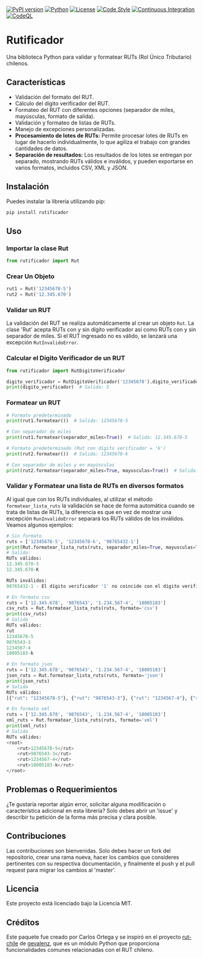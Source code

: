 [![PyPI version](https://img.shields.io/pypi/v/rutificador.svg)](https://pypi.org/project/rutificador/)
[![Python](https://img.shields.io/badge/Python-3.9%2B-blue)](https://www.python.org/)
[![License](https://img.shields.io/badge/License-MIT-green.svg)](LICENSE)
[![Code Style](https://img.shields.io/badge/code%20style-black-000000.svg)](https://github.com/psf/black)
[![Continuous Integration](https://github.com/cortega26/rutificador/actions/workflows/ci.yml/badge.svg)](https://github.com/cortega26/rutificador/actions/workflows/ci.yml)
[![CodeQL](https://github.com/cortega26/rutificador/actions/workflows/codeql.yml/badge.svg)](https://github.com/cortega26/rutificador/actions/workflows/codeql.yml)

# Rutificador

Una biblioteca Python para validar y formatear RUTs (Rol Único Tributario) chilenos.

## Características

- Validación del formato del RUT.
- Cálculo del dígito verificador del RUT.
- Formateo del RUT con diferentes opciones (separador de miles, mayúsculas, formato de salida).
- Validación y formateo de listas de RUTs.
- Manejo de excepciones personalizadas.
- **Procesamiento de lotes de RUTs:** Permite procesar lotes de RUTs en lugar de hacerlo individualmente, lo que agiliza el trabajo con grandes cantidades de datos.
- **Separación de resultados:** Los resultados de los lotes se entregan por separado, mostrando RUTs válidos e inválidos, y pueden exportarse en varios formatos, incluidos CSV, XML y JSON.

## Instalación

Puedes instalar la librería utilizando pip:

```python
pip install rutificador
```

## Uso

### Importar la clase Rut

```python
from rutificador import Rut
```

### Crear Un Objeto

```python
rut1 = Rut('12345678-5')
rut2 = Rut('12.345.670')
```

### Validar un RUT

La validación del RUT se realiza automáticamente al crear un objeto `Rut`. La clase 'Rut' acepta RUTs con y sin dígito verificador así como RUTs con y sin separador de miles. Si el RUT ingresado no es válido, se lanzará una excepción `RutInvalidoError`.

### Calcular el Dígito Verificador de un RUT

```python
from rutificador import RutDigitoVerificador

digito_verificador = RutDigitoVerificador('12345678').digito_verificador
print(digito_verificador)  # Salida: 5
```

### Formatear un RUT

```python
# Formato predeterminado
print(rut1.formatear())  # Salida: 12345678-5

# Con separador de miles
print(rut1.formatear(separador_miles=True))  # Salida: 12.345.678-5

# Formato predeterminado (Rut con dígito verificador = 'k')
print(rut2.formatear())  # Salida: 12345670-k

# Con separador de miles y en mayúsculas
print(rut2.formatear(separador_miles=True, mayusculas=True))  # Salida: 12.345.670-K
```

### Validar y Formatear una lista de RUTs en diversos formatos

Al igual que con los RUTs individuales, al utilizar el método `formatear_lista_ruts` la validación se hace de forma automática cuando se trata de listas de RUTs, la diferencia es que en vez de mostrar una excepción `RunInvalidoError` separará los RUTs válidos de los inválidos. Veamos algunos ejemplos:

```python
# Sin formato
ruts = ['12345678-5', '12345670-k', '98765432-1']
print(Rut.formatear_lista_ruts(ruts, separador_miles=True, mayusculas=True, formato=None))
# Salida:
RUTs válidos:
12.345.678-5
12.345.670-K

RUTs inválidos:
98765432-1 - El dígito verificador '1' no coincide con el dígito verificador calculado '5'.

# En formato csv
ruts = ['12.345.678', '9876543', '1.234.567-4', '18005183']
csv_ruts = Rut.formatear_lista_ruts(ruts, formato='csv')
print(csv_ruts)
# Salida
RUTs válidos:
rut
12345678-5
9876543-3
1234567-4
18005183-k

# En formato json
ruts = ['12.345.678', '9876543', '1.234.567-4', '18005183']
json_ruts = Rut.formatear_lista_ruts(ruts, formato='json')
print(json_ruts)
# Salida
RUTs válidos:
[{"rut": "12345678-5"}, {"rut": "9876543-3"}, {"rut": "1234567-4"}, {"rut": "18005183-k"}]

# En formato xml
ruts = ['12.345.678', '9876543', '1.234.567-4', '18005183']
xml_ruts = Rut.formatear_lista_ruts(ruts, formato='xml')
print(xml_ruts)
# Salida
RUTs válidos:
<root>
    <rut>12345678-5</rut>
    <rut>9876543-3</rut>
    <rut>1234567-4</rut>
    <rut>18005183-k</rut>
</root>
```

## Problemas o Requerimientos

¿Te gustaría reportar algún error, solicitar alguna modificación o característica adicional en esta librería? Solo debes abrir un 'issue' y describir tu petición de la forma más precisa y clara posible.

## Contribuciones

Las contribuciones son bienvenidas. Solo debes hacer un fork del repositorio, crear una rama nueva, hacer los cambios que consideres pertinentes con su respectiva documentación, y finalmente el push y el pull request para migrar los cambios al 'master'.

## Licencia

Este proyecto está licenciado bajo la Licencia MIT.

## Créditos

Este paquete fue creado por Carlos Ortega y se inspiró en el proyecto [rut-chile](https://github.com/gevalenz/rut-chile) de [gevalenz](https://github.com/gevalenz), que es un módulo Python que proporciona funcionalidades comunes relacionadas con el RUT chileno.
